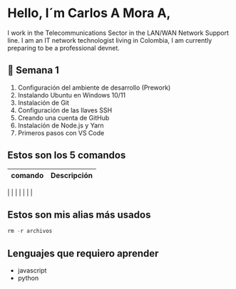 # Hello, I´m Carlos A Mora A,
I work in the Telecommunications Sector in the LAN/WAN Network Support line.
I am an IT network technologist living in Colombia, I am currently preparing to be a professional devnet.

## 🦄 Semana 1

1. Configuración del ambiente de desarrollo (Prework)
2. Instalando Ubuntu en Windows 10/11
3. Instalación de Git
4. Configuración de las llaves SSH
5. Creando una cuenta de GitHub
6. Instalación de Node.js y Yarn
7. Primeros pasos con VS Code

## Estos son los 5 comandos

| comando | Descripción |
| --------| ----------- |
|
|
|
|
|
|
|

## Estos son mis alias más usados

```jsx
rm -r archivos
```


## Lenguajes que requiero aprender 

* javascript
* python
